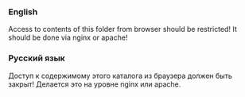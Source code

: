 ﻿### English
Access to contents of this folder from browser should be restricted! It should be done via nginx or apache!

### Русский язык
Доступ к содержимому этого каталога из браузера должен быть закрыт! Делается это на уровне nginx или apache.